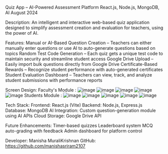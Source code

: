 Quiz App – AI-Powered Assessment Platform
React.js, Node.js, MongoDB, AI
August 2024

Description:
An intelligent and interactive web-based quiz application designed to simplify assessment creation and evaluation for teachers, using the power of AI.

Features:
Manual or AI-Based Question Creation – Teachers can either manually enter questions or use AI to auto-generate questions based on topics
Random Test Code Generation – Each quiz gets a unique test code to maintain security and streamline student access
Google Drive Upload – Easily import bulk questions directly from Google Drive
Certificate-Based Rewards – Recognize student performance with auto-generated certificates
Student Evaluation Dashboard – Teachers can view, track, and analyze student submissions with performance reports

Screen Design: 
Faculty's Module :
![image](https://github.com/user-attachments/assets/6c0e9a05-579b-412b-a76f-1779581a13f1)
![image](https://github.com/user-attachments/assets/886ee8b3-b7e5-4c12-a38d-da2fbfb8f813)
![image](https://github.com/user-attachments/assets/38b86c9b-170d-433a-ae46-2e868895a4eb)
![image](https://github.com/user-attachments/assets/f7315701-ac46-4078-894c-0c162990b5d3)
![image](https://github.com/user-attachments/assets/19ff937b-e1e1-4619-aaf2-a87ad1a05e27)
Students Module :
![image](https://github.com/user-attachments/assets/11581650-6388-4f6a-86e2-1f938b89e861)
![image](https://github.com/user-attachments/assets/7e032ff9-d4ac-4f2a-ac1d-a8f354dda398)
![image](https://github.com/user-attachments/assets/a81e6c45-c6e3-49d8-a376-4ad5eed9e7eb)
![image](https://github.com/user-attachments/assets/a4df9ca1-cd4c-4853-89ae-8838dd9acbbf)
![image](https://github.com/user-attachments/assets/7b461f24-7ca4-496b-b165-83b05c50a4f5)


Tech Stack:
Frontend: React.js (Vite)
Backend: Node.js, Express.js
Database: MongoDB
AI Integration: Custom question-generation module using AI APIs
Cloud Storage: Google Drive API

Future Enhancements:
Timer-based quizzes
Leaderboard system
MCQ auto-grading with feedback
Admin dashboard for platform control

Developer:
Manisha MuraliKrishnan
GitHub: https://github.com/manishasriram2107

